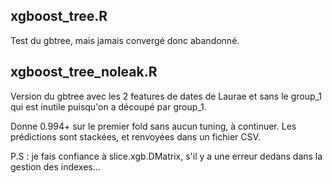 ## xgboost_tree.R

Test du gbtree, mais jamais convergé donc abandonné.


## xgboost_tree_noleak.R

Version du gbtree avec les 2 features de dates de Laurae et sans le group_1 qui est inutile puisqu'on a découpé par group_1.

Donne 0.994+ sur le premier fold sans aucun tuning, à continuer. Les prédictions sont stackées, et renvoyées dans un fichier CSV.

P.S : je fais confiance à slice.xgb.DMatrix, s'il y a une erreur dedans dans la gestion des indexes...
